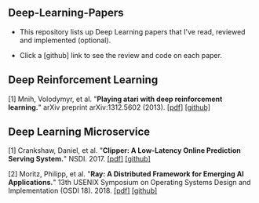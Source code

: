 Deep-Learning-Papers
--------------------
- This repository lists up Deep Learning papers that I've read, reviewed and implemented (optional).  
  
- Click a [github] link to see the review and code on each paper.

## Deep Reinforcement Learning

[1] Mnih, Volodymyr, et al. "**Playing atari with deep reinforcement learning.**" arXiv preprint
arXiv:1312.5602 (2013). [[pdf]](https://arxiv.org/pdf/1312.5602.pdf)
[[github]](https://github.com/gyeongchan-yun/DQN-Atari)

## Deep Learning Microservice

[1] Crankshaw, Daniel, et al. "**Clipper: A Low-Latency Online Prediction Serving System.**" NSDI. 2017. [[pdf]](https://www.usenix.org/system/files/conference/nsdi17/nsdi17-crankshaw.pdf)
[[github]](https://github.com/gyeongchan-yun/Clipper)

[2] Moritz, Philipp, et al. "**Ray: A Distributed Framework for Emerging AI Applications.**" 13th
USENIX Symposium on Operating Systems Design and Implementation (OSDI 18). 2018.
[[pdf]](https://www.usenix.org/system/files/osdi18-moritz.pdf)
[[github]](https://github.com/gyeongchan-yun/ray-study)
